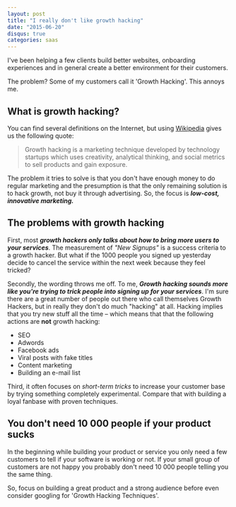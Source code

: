 ```yaml
---
layout: post
title: "I really don't like growth hacking"
date: "2015-06-20"
disqus: true
categories: saas
---
```


I've been helping a few clients build better websites, onboarding experiences and in general create a better environment for their customers.

The problem? Some of my customers call it 'Growth Hacking'. This annoys me.

## What is growth hacking?

You can find several definitions on the Internet, but using [Wikipedia](https://en.wikipedia.org/wiki/Growth_hacking) gives us the following quote:

> Growth hacking is a marketing technique developed by technology startups which uses creativity, analytical thinking, and social metrics to sell products and gain exposure.

The problem it tries to solve is that you don't have enough money to do regular marketing and the presumption is that the only remaining solution is to hack growth, not buy it through advertising. So, the focus is ___low-cost, innovative marketing.___


## The problems with growth hacking

First, most ___growth hackers only talks about how to bring more users to your services___. The measurement of *"New Signups"* is a success criteria to a growth hacker. But what if the 1000 people you signed up yesterday decide to cancel the service within the next week because they feel tricked? 

Secondly, the wording throws me off. To me, ___Growth hacking sounds more like you're trying to trick people into signing up for your services___. I'm sure there are a great number of people out there who call themselves Growth Hackers, but in really they don't do much "hacking" at all. Hacking implies that you try new stuff all the time – which means that that the following actions are __not__ growth hacking:

 * SEO
 * Adwords
 * Facebook ads
 * Viral posts with fake titles
 * Content marketing
 * Building an e-mail list
 
 Third, it often focuses on *short-term tricks* to increase your customer base by trying something completely experimental. Compare that with building a loyal fanbase with proven techniques. 

## You don't need 10 000 people if your product sucks

In the beginning while building your product or service you only need a few customers to tell if your software is working or not. If your small group of customers are not happy you probably don't need 10 000 people telling you the same thing.

So, focus on building a great product and a strong audience before even consider googling for 'Growth Hacking Techniques'.
